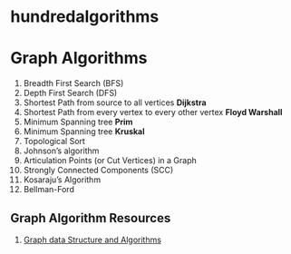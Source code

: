 # hundredalgorithms

# Graph Algorithms
1. Breadth First Search (BFS)
2. Depth First Search (DFS)
3. Shortest Path from source to all vertices **Dijkstra**
4. Shortest Path from every vertex to every other vertex **Floyd Warshall**
5. Minimum Spanning tree **Prim**
6. Minimum Spanning tree **Kruskal**
7. Topological Sort
8. Johnson’s algorithm
9. Articulation Points (or Cut Vertices) in a Graph
10. Strongly Connected Components (SCC)
11. Kosaraju’s Algorithm
12. Bellman-Ford

## Graph Algorithm Resources
1. [Graph data Structure and Algorithms](https://www.geeksforgeeks.org/graph-data-structure-and-algorithms/)